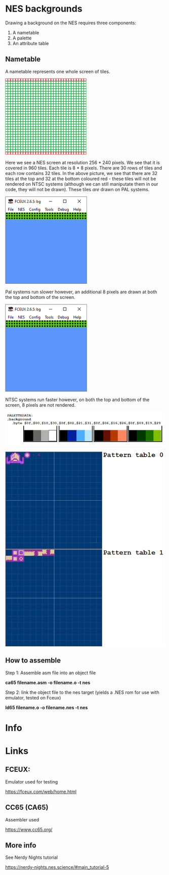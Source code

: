 # NES backgrounds

Drawing a background on the NES requires three components:

1. A nametable
2. A palette
3. An attribute table

## Nametable

A nametable represents one whole screen of tiles.

![scrshot_pal](assets/tiles.png)

Here we see a NES screen at resolution 256 * 240 pixels. We see that it is covered in 960 tiles. Each tile is 8 * 8 pixels. There are 30 rows of tiles and each row contains 32 tiles. In the above picture, we see that there are 32 tiles at the top and 32 at the bottom coloured red - these tiles will not be rendered on NTSC systems (although we can still maniputate them in our code, they will not be drawn). These tiles *are* drawn on PAL systems.

![scrshot_pal](assets/scrshot_pal.png)

Pal systems run slower however, an additional 8 pixels are drawn at both the top and bottom of the screen.

![scrshot_ntsc](assets/scrshot_ntsc.png)

NTSC systems run faster however, on both the top and bottom of the screen, 8 pixels are not rendered.

![paletteinfo](assets/paletteinfo.png)

![pattern_tables](assets/pattern_tables.png)

## How to assemble

Step 1: Assemble asm file into an object file

**ca65 filename.asm -o filename.o -t nes**

Step 2: link the object file to the nes target (yields a .NES rom for use with emulator, tested on Fceux)

**ld65 filename.o -o filename.nes -t nes**

# Info

# Links

## FCEUX:

Emulator used for testing

https://fceux.com/web/home.html

## CC65 (CA65)

Assembler used

https://www.cc65.org/

## More info

See Nerdy Nights tutorial

https://nerdy-nights.nes.science/#main_tutorial-5